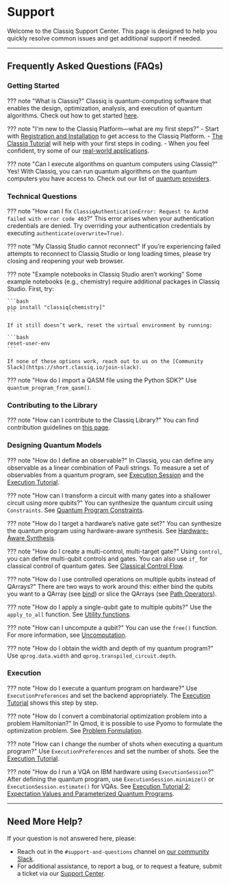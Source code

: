 # Support

Welcome to the Classiq Support Center. This page is designed to help you quickly resolve common issues and get additional support if needed.

---

## Frequently Asked Questions (FAQs)

### Getting Started

<!-- prettier-ignore-start -->
??? note "What is Classiq?"
    Classiq is quantum-computing software that enables the design, optimization, analysis, and execution of quantum algorithms. Check out how to get started [here](/latest/getting-started/).

??? note "I'm new to the Classiq Platform—what are my first steps?"
    - Start with [Registration and Installation](/latest/getting-started/registration_installations/) to get access to the Classiq Platform.
    - [The Classiq Tutorial](/latest/getting-started/classiq_tutorial/) will help with your first steps in coding.
    - When you feel confident, try some of our [real-world applications](/latest/explore/applications/).

??? note "Can I execute algorithms on quantum computers using Classiq?"
    Yes! With Classiq, you can run quantum algorithms on the quantum computers you have access to. Check out our list of [quantum providers](/latest/sdk-reference/providers/).
<!-- prettier-ignore-end -->

### Technical Questions

<!-- prettier-ignore-start -->
??? note "How can I fix `ClassiqAuthenticationError: Request to Auth0 failed with error code 403`?"
    This error arises when your authentication credentials are denied. Try overriding your authentication credentials by executing `authenticate(overwrite=True)`.

??? note "My Classiq Studio cannot reconnect"
    If you’re experiencing failed attempts to reconnect to Classiq Studio or long loading times, please try closing and reopening your web browser.

??? note "Example notebooks in Classiq Studio aren’t working"
    Some example notebooks (e.g., chemistry) require additional packages in Classiq Studio. First, try:

    ```bash
    pip install "classiq[chemistry]"
    ```

    If it still doesn’t work, reset the virtual environment by running:

    ```bash
    reset-user-env
    ```

    If none of these options work, reach out to us on the [Community Slack](https://short.classiq.io/join-slack).

??? note "How do I import a QASM file using the Python SDK?"
    Use `quantum_program_from_qasm()`.
<!-- prettier-ignore-end -->

### Contributing to the Library

<!-- prettier-ignore-start -->
??? note "How can I contribute to the Classiq Library?"
    You can find contribution guidelines on [this page](https://github.com/Classiq/classiq-library/blob/main/CONTRIBUTING.md).
<!-- prettier-ignore-end -->

### Designing Quantum Models

<!-- prettier-ignore-start -->
??? note "How do I define an observable?"
    In Classiq, you can define any observable as a linear combination of Pauli strings. To measure a set of observables from a quantum program, see [Execution Session](/latest/user-guide/execution/ExecutionSession/) and the [Execution Tutorial](/latest/explore/tutorials/basic_tutorials/the_classiq_tutorial/execution_tutorial_part2/).

??? note "How can I transform a circuit with many gates into a shallower circuit using more qubits?"
    You can synthesize the quantum circuit using `Constraints`. See [Quantum Program Constraints](/latest/user-guide/synthesis/constraints/).

??? note "How do I target a hardware’s native gate set?"
    You can synthesize the quantum program using hardware-aware synthesis. See [Hardware-Aware Synthesis](/latest/user-guide/synthesis/hardware-aware-synthesis/).

??? note "How do I create a multi-control, multi-target gate?"
    Using `control`, you can define multi-qubit controls and gates. You can also use `if_` for classical control of quantum gates. See [Classical Control Flow](/latest/qmod-reference/language-reference/statements/classical-control-flow/).

??? note "How do I use controlled operations on multiple qubits instead of QArrays?"
    There are two ways to work around this: either bind the qubits you want to a QArray (see [bind](/latest/qmod-reference/language-reference/statements/bind/)) or slice the QArrays (see [Path Operators](/latest/qmod-reference/language-reference/statements/numeric-assignment/#relational-operators)).

??? note "How do I apply a single-qubit gate to multiple qubits?"
    Use the `apply_to_all` function. See [Utility functions](/latest/qmod-reference/api-reference/functions/open_library/utility_functions/).

??? note "How can I uncompute a qubit?"
    You can use the `free()` function. For more information, see [Uncomputation](/latest/qmod-reference/language-reference/uncomputation/).

??? note "How do I obtain the width and depth of my quantum program?"
    Use `qprog.data.width` and `qprog.transpiled_circuit.depth`.
<!-- prettier-ignore-end -->

### Execution

<!-- prettier-ignore-start -->
??? note "How do I execute a quantum program on hardware?"
    Use `ExecutionPreferences` and set the backend appropriately. The [Execution Tutorial](/latest/explore/tutorials/basic_tutorials/the_classiq_tutorial/execution_tutorial/) shows this step by step.

??? note "How do I convert a combinatorial optimization problem into a problem Hamiltonian?"
    In Qmod, it is possible to use Pyomo to formulate the optimization problem. See [Problem Formulation](https://docs.classiq.io/latest/user-guide/applications/optimization/problem-formulation/).

??? note "How can I change the number of shots when executing a quantum program?"
    Use `ExecutionPreferences` and set the number of shots. See the [Execution Tutorial](/latest/explore/tutorials/basic_tutorials/the_classiq_tutorial/execution_tutorial/).

??? note "How do I run a VQA on IBM hardware using `ExecutionSession`?"
    After defining the quantum program, use `ExecutionSession.minimize()` or `ExecutionSession.estimate()` for VQAs. See [Execution Tutorial 2: Expectation Values and Parameterized Quantum Programs](/latest/explore/tutorials/basic_tutorials/the_classiq_tutorial/execution_tutorial_part2/).
<!-- prettier-ignore-end -->

---

## Need More Help?

If your question is not answered here, please:

-   Reach out in the `#support-and-questions` channel on [our community Slack](https://short.classiq.io/join-slack).
-   For additional assistance, to report a bug, or to request a feature, submit a ticket via our [Support Center](https://classiq-community.freshdesk.com/support/home).
